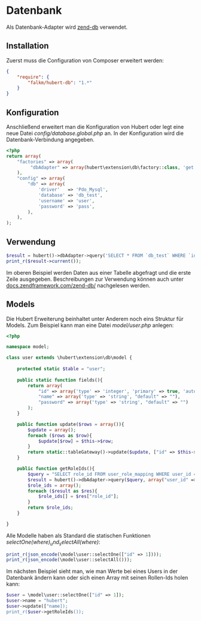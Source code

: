# Datenbank

Als Datenbank-Adapter wird [zend-db](https://docs.zendframework.com/zend-db/) verwendet.

## Installation

Zuerst muss die Configuration von Composer erweitert werden:
```json
{
    "require": {
        "falkm/hubert-db": "1.*"
    }
}
```

## Konfiguration

Anschließend erweitert man die Konfiguration von Hubert oder legt eine neue Datei _config/database.global.php_ an. In der Konfiguration wird die Datenbank-Verbindung angegeben.

```php
<?php
return array(
    "factories" => array(
         "dbAdapter" => array(hubert\extension\db\factory::class, 'get')
    ),
    "config" => array(
        "db" => array(
            'driver'   => 'Pdo_Mysql',
            'database' => 'db_test',
            'username' => 'user',
            'password' => 'pass',
        ),
    ),
);
```

## Verwendung

```php
$result = hubert()->dbAdapter->query('SELECT * FROM `db_test` WHERE `id` = :id', ['id' => 1]);
print_r($result->current());
```
Im oberen Beispiel werden Daten aus einer Tabelle abgefragt und die erste Zeile ausgegeben. Beschreibungen zur Verwendung können auch unter [docs.zendframework.com/zend-db/](https://docs.zendframework.com/zend-db/) nachgelesen werden.

## Models

Die Hubert Erweiterung beinhaltet unter Anderem noch eins Struktur für Models. Zum Beispiel kann man eine Datei _model/user.php_ anlegen:
```php
<?php

namespace model;

class user extends \hubert\extension\db\model {
    
    protected static $table = "user";
     
    public static function fields(){
        return array(
            "id" => array('type' => 'integer', 'primary' => true, 'autoincrement' => true),
            "name" => array('type' => 'string', "default" => ""),
            "password" => array('type' => 'string', "default" => "")
        );
    }

    public function update($rows = array()){
        $update = array();
        foreach ($rows as $row){
            $update[$row] = $this->$row;
        }
        return static::tableGateway()->update($update, ["id" => $this->id]);
    }

    public function getRoleIds(){
        $query = "SELECT role_id FROM user_role_mapping WHERE user_id = :user_id";
        $result = hubert()->dbAdapter->query($query, array("user_id" => $this->id));
        $role_ids = array();
        foreach ($result as $res){
            $role_ids[] = $res["role_id"];
        }
        return $role_ids;
    }

}
```

Alle Modelle haben als Standard die statischen Funktionen _selectOne($where)_ und _selectAll($where)_:
```php
print_r(json_encode(\model\user::selectOne(["id" => 1])));
print_r(json_encode(\model\user::selectAll()));
```

Im nächsten Beispiel sieht man, wie man Werte bei eines Users in der Datenbank ändern kann oder sich einen Array mit seinen Rollen-Ids holen kann:
```php
$user = \model\user::selectOne(["id" => 1]);
$user->name = "hubert";
$user->update(["name]);
print_r($user->getRoleIds());
```

